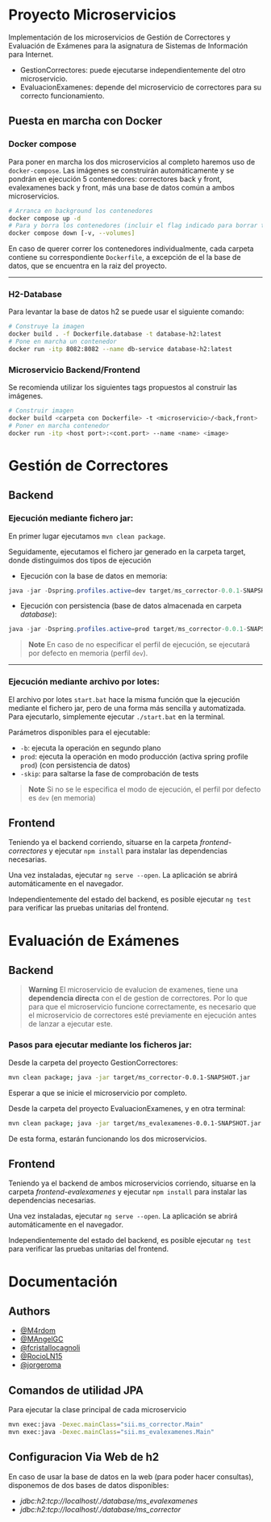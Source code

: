 
# Proyecto Microservicios

Implementación de los microservicios de Gestión de Correctores y Evaluación de Exámenes para la asignatura de Sistemas de Información para Internet.
- GestionCorrectores: puede ejecutarse independientemente del otro microservicio.
- EvaluacionExamenes: depende del microservicio de correctores para su correcto funcionamiento.

## Puesta en marcha con Docker
### Docker compose
Para poner en marcha los dos microservicios al completo haremos uso de `docker-compose`.
Las imágenes se construirán automáticamente y se pondrán en ejecución 5 contenedores: correctores back y front, evalexamenes back y front, más una base de datos común a ambos microservicios.
```bash
# Arranca en background los contenedores
docker compose up -d
# Para y borra los contenedores (incluir el flag indicado para borrar tambien el volumen de datos)
docker compose down [-v, --volumes]
```
En caso de querer correr los contenedores individualmente, cada carpeta contiene su correspondiente `Dockerfile`, a excepción de el la base de datos, que se encuentra en la raiz del proyecto.

---
### H2-Database

Para levantar la base de datos h2 se puede usar el siguiente comando:
```bash
# Construye la imagen
docker build . -f Dockerfile.database -t database-h2:latest
# Pone en marcha un contenedor
docker run -itp 8082:8082 --name db-service database-h2:latest
```

### Microservicio Backend/Frontend
Se recomienda utilizar los siguientes tags propuestos al construir las imágenes.
```bash
# Construir imagen
docker build <carpeta con Dockerfile> -t <microservicio>/<back,front>
# Poner en marcha contenedor
docker run -itp <host port>:<cont.port> --name <name> <image>
```

# Gestión de Correctores
## Backend
### Ejecución mediante fichero jar:

En primer lugar ejecutamos `mvn clean package`.

Seguidamente, ejecutamos el fichero jar generado en la carpeta target, donde distinguimos dos tipos de ejecución
- Ejecución con la base de datos en memoria:
```java
java -jar -Dspring.profiles.active=dev target/ms_corrector-0.0.1-SNAPSHOT.jar
```
- Ejecución con persistencia (base de datos almacenada en carpeta *database*):
```java
java -jar -Dspring.profiles.active=prod target/ms_corrector-0.0.1-SNAPSHOT.jar
```
> **Note**
> En caso de no especificar el perfil de ejecución, se ejecutará por defecto en memoria (perfil `dev`).
- - -
### Ejecución mediante archivo por lotes:

El archivo por lotes `start.bat` hace la misma función que la ejecución mediante el fichero jar, pero de una forma más sencilla y automatizada. Para ejecutarlo, simplemente ejecutar `./start.bat` en la terminal.

Parámetros disponibles para el ejecutable:
- `-b`: ejecuta la operación en segundo plano
- `prod`: ejecuta la operación en modo producción (activa spring profile `prod`) (con persistencia de datos)
- `-skip`: para saltarse la fase de comprobación de tests

> **Note**
> Si no se le especifica el modo de ejecución, el perfil por defecto es `dev` (en memoria)

## Frontend
Teniendo ya el backend corriendo, situarse en la carpeta *frontend-correctores* y ejecutar `npm install` para instalar las dependencias necesarias.

Una vez instaladas, ejecutar `ng serve --open`. La aplicación se abrirá automáticamente en el navegador.

Independientemente del estado del backend, es posible ejecutar `ng test` para verificar las pruebas unitarias del frontend.

# Evaluación de Exámenes

## Backend

> **Warning**
> El microservicio de evalucion de examenes, tiene una **dependencia directa** con el de gestion de correctores. Por lo que para que el microservicio funcione correctamente, es necesario que el microservicio de correctores esté previamente en ejecución antes de lanzar a ejecutar este.

### Pasos para ejecutar mediante los ficheros jar:
Desde la carpeta del proyecto GestionCorrectores: 
```bash
mvn clean package; java -jar target/ms_corrector-0.0.1-SNAPSHOT.jar
```
Esperar a que se inicie el microservicio por completo.

Desde la carpeta del proyecto EvaluacionExamenes, y en otra terminal: 
```bash 
mvn clean package; java -jar target/ms_evalexamenes-0.0.1-SNAPSHOT.jar
```
De esta forma, estarán funcionando los dos microservicios.
## Frontend

Teniendo ya el backend de ambos microservicios corriendo, situarse en la carpeta *frontend-evalexamenes* y ejecutar `npm install` para instalar las dependencias necesarias.

Una vez instaladas, ejecutar `ng serve --open`. La aplicación se abrirá automáticamente en el navegador.

Independientemente del estado del backend, es posible ejecutar `ng test` para verificar las pruebas unitarias del frontend.
# Documentación
## Authors

- [@M4rdom](https://www.github.com/M4rdom)
- [@MAngelGC](https://www.github.com/MAngelGC)
- [@fcristallocagnoli](https://www.github.com/fcristallocagnoli)
- [@RocioLN15](https://github.com/RocioLN15)
- [@jorgeroma](https://github.com/jorgeroma)

## Comandos de utilidad JPA

Para ejecutar la clase principal de cada microservicio
```bash
mvn exec:java -Dexec.mainClass="sii.ms_corrector.Main"
mvn exec:java -Dexec.mainClass="sii.ms_evalexamenes.Main"
```
## Configuracion Via Web de h2
En caso de usar la base de datos en la web (para poder hacer consultas), disponemos de dos bases de datos disponibles:
- *jdbc:h2:tcp://localhost/./database/ms_evalexamenes*
- *jdbc:h2:tcp://localhost/./database/ms_corrector*
